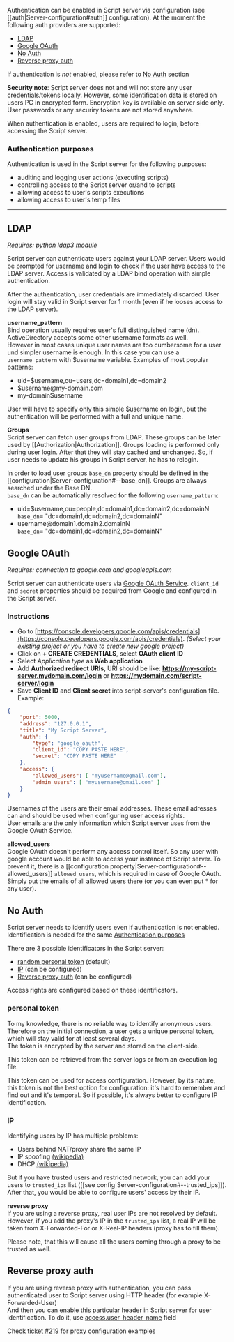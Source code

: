 Authentication can be enabled in Script server via configuration (see [[auth|Server-configuration#auth]] configuration). At the moment the following auth providers are supported:
* [LDAP](#ldap)
* [Google OAuth](#google-oauth)  
* [No Auth](#no-auth)
* [Reverse proxy auth](#reverse-proxy-auth)

If authentication is *not* enabled, please refer to [No Auth](#no-auth) section  

**Security note**: Script server does not and will not store any user credentials/tokens locally. However, some identification data is stored on users PC in encrypted form. Encryption key is available on server side only. 
User passwords or any securiry tokens are not stored anywhere.  

When authentication is enabled, users are required to login, before accessing the Script server.  

### Authentication purposes
Authentication is used in the Script server for the following purposes:
* auditing and logging user actions (executing scripts)
* controlling access to the Script server or/and to scripts
* allowing access to user's scripts executions
* allowing access to user's temp files  

---

## LDAP
_Requires: python ldap3 module_  

Script server can authenticate users against your LDAP server. Users would be prompted for username and login to check if the user have access to the LDAP server. Access is validated by a LDAP bind operation with simple authentication.  

After the authentication, user credentials are immediately discarded. User login will stay valid in Script server for 1 month (even if he looses access to the LDAP server).  

**username_pattern**  
Bind operation usually requires user's full distinguished name (dn). ActiveDirectory accepts some other username formats as well.  
However in most cases unique user names are too cumbersome for a user und simpler username is enough. In this case you can use a `username_pattern` with $username variable. Examples of most popular patterns:
* uid=$username,ou=users,dc=domain1,dc=domain2
* $username@<span></span>my-domain.com
* my-domain\$username  

User will have to specify only this simple $username on login, but the authentication will be performed with a full and unique name.  

**Groups**  
Script server can fetch user groups from LDAP. These groups can be later used by [[Authorization|Authorization]]. 
Groups loading is performed only during user login. After that they will stay cached and unchanged. So, if user needs to update his groups in Script server, he has to relogin.  

In order to load user groups `base_dn` property should be defined in the [[configuration|Server-configuration#--base_dn]]. Groups are always searched under the Base DN.  
`base_dn` can be automatically resolved for the following `username_pattern`: 
* uid=$username,ou=people,dc=domain1,dc=domain2,dc=domainN  
`base_dn`= "dc=domain1,dc=domain2,dc=domainN"
* username<span></span>@domain1.domain2.domainN  
`base_dn`= "dc=domain1,dc=domain2,dc=domainN"  


## Google OAuth
_Requires: connection to google.com and googleapis.com_  

Script server can authenticate users via [Google OAuth Service](https://developers.google.com/identity/protocols/OAuth2). `client_id` and `secret` properties should be acquired from Google and configured in the Script server.

### Instructions
- Go to [https://console.developers.google.com/apis/credentials](https://console.developers.google.com/apis/credentials). _(Select your existing project or you have to create new google project)_
- Click on **+ CREATE CREDENTIALS**, select **OAuth client ID**
- Select _Application type_ as **Web application**
- Add **Authorized redirect URIs**, URI should be like: **https://my-script-server.mydomain.com/login** or **https://mydomain.com/script-server/login**
- Save **Client ID** and **Client secret** into script-server's configuration file. Example:

```json
{
    "port": 5000,
    "address": "127.0.0.1",
    "title": "My Script Server",
    "auth": {
        "type": "google_oauth",
        "client_id": "COPY PASTE HERE",
        "secret": "COPY PASTE HERE"
    },
    "access": {
        "allowed_users": [ "myusername@gmail.com"],
        "admin_users": [ "myusername@gmail.com" ]
    }
}
```

Usernames of the users are their email addresses. These email adresses can and should be used when configuring user access rights.  
User emails are the only information which Script server uses from the Google OAuth Service.  

**allowed_users**  
Google OAuth doesn't perform any access control itself. So any user with google account would be able to access your instance of Script server. To prevent it, there is a [[configuration property|Server-configuration#--allowed_users]] `allowed_users`, which is required in case of Google OAuth. Simply put the emails of all allowed users there (or you can even put &ast; for any user).  

## No Auth
Script server needs to identify users even if authentication is not enabled. Identification is needed for the same [Authentication purposes](#authentication-purposes)  

There are 3 possible identificators in the Script server:  
* [random personal token](#personal-token) (default)  
* [IP](#ip) (can be configured)  
* [Reverse proxy auth](#reverse-proxy-auth) (can be configured)  

Access rights are configured based on these identificators.  

### personal token 
To my knowledge, there is no reliable way to identify anonymous users. Therefore on the initial connection, a user gets a unique personal token, which will stay valid for at least several days.  
The token is encrypted by the server and stored on the client-side.  

This token can be retrieved from the server logs or from an execution log file.  

This token can be used for access configuration. However, by its nature, this token is not the best option for configuration: it's hard to remember and find out and it's temporal. So if possible, it's always better to configure IP identification.  

### IP
Identifying users by IP has multiple problems:
* Users behind NAT/proxy share the same IP
* IP spoofing [(wikipedia)](https://en.wikipedia.org/wiki/IP_address_spoofing) 
* DHCP [(wikipedia)](https://en.wikipedia.org/wiki/Dynamic_Host_Configuration_Protocol)  

But if you have trusted users and restricted network, you can add your users to `trusted_ips` list ([[see config|Server-configuration#--trusted_ips]]).  
After that, you would be able to configure users' access by their IP.  

**reverse proxy**  
If you are using a reverse proxy, real user IPs are not resolved by default. However, if you add the proxy's IP in the `trusted_ips` list, a real IP will be taken from X-Forwarded-For or X-Real-IP headers (proxy has to fill them).  

Please note, that this will cause all the users coming through a proxy to be trusted as well.  

## Reverse proxy auth
If you are using reverse proxy with authentication, you can pass authenticated user to Script server using HTTP header (for example X-Forwarded-User)  
And then you can enable this particular header in Script server for user identification. To do it, use [access.user_header_name](https://github.com/bugy/script-server/wiki/Server-configuration#--user_header_name) field  

Check [ticket #219](https://github.com/bugy/script-server/pull/219) for proxy configuration examples  